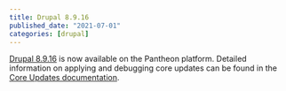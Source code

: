 ```yaml
---
title: Drupal 8.9.16
published_date: "2021-07-01"
categories: [drupal]
---
```

[Drupal 8.9.16](https://www.drupal.org/project/drupal/releases/8.9.16) is now available on the Pantheon platform. Detailed information on applying and debugging core updates can be found in the [Core Updates documentation](/core-updates).
